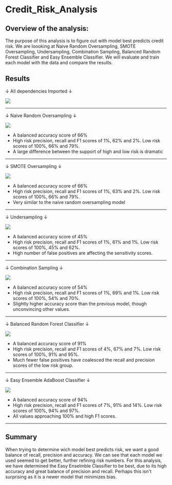 # Credit_Risk_Analysis

## Overview of the analysis:

The purpose of this analysis is to figure out with model best predicts credit risk. We are loooking at Naive Random Oversampling, SMOTE Oversampling, Undersampling, Combination Sampling, Balanced Random Forest Classifier and Easy Ensemble Classifier. We will evaluate and train each model with the data and compare the results. 

## Results

 &#8595; All dependencies Imported &#8595;
 
![](https://github.com/Mikeblanchard/Credit_Risk_Analysis/blob/main/Resources/Machine_1.png)
***

&#8595; Naive Random Oversampling &#8595;

![](https://github.com/Mikeblanchard/Credit_Risk_Analysis/blob/main/Resources/Machine_NAIVE_RANDOM_OVERSAMPLING_2.png)
* A balanced accuracy score of 66%
* High risk precision, recall and F1 scores of 1%, 62% and 2%. Low risk scores of 100%, 66% and 79%.
* A large difference between the support of high and low risk is dramatic
***

&#8595; SMOTE Oversampling &#8595;

![](https://github.com/Mikeblanchard/Credit_Risk_Analysis/blob/main/Resources/Machine_SMOTE_OVERSAMPLING_3.png)
* A balanced accuracy score of 66% 
* High risk precision, recall and F1 scores of 1%, 63% and 2%. Low risk scores of 100%, 66% and 79%.
* Very similar to the naive random oversampling model 
***

&#8595; Undersampling &#8595;

![](https://github.com/Mikeblanchard/Credit_Risk_Analysis/blob/main/Resources/Machine_UNDERSAMPLING_4.png)
* A balanced accuracy score of 45% 
* High risk precision, recall and F1 scores of 1%, 61% and 1%. Low risk scores of 100%, 45% and 62%.
* High number of false positives are affecting the sensitivity scores.
***

&#8595; Combination Sampling &#8595;

![](https://github.com/Mikeblanchard/Credit_Risk_Analysis/blob/main/Resources/Machine_COMBINATION_SAMPLING_5.png)
* A balanced accuracy score of 54% 
* High risk precision, recall and F1 scores of 1%, 69% and 1%. Low risk scores of 100%, 54% and 70%.
* Slightly higher accuracy score than the previous model, though unconvincing other values. 
***

&#8595; Balanced Random Forest Classifier &#8595;

![](https://github.com/Mikeblanchard/Credit_Risk_Analysis/blob/main/Resources/Machine_BALANCED_RANDOM_FOREST_CLASSIFIER_5.png)
* A balanced accuracy score of 91%
* High risk precision, recall and F1 scores of 4%, 67% and 7%. Low risk scores of 100%, 91% and 95%.
* Much fewer false positives have coalesced the recall and precision scores of the low risk group.
***

&#8595; Easy Ensemble AdaBoost Classifier &#8595;

![](https://github.com/Mikeblanchard/Credit_Risk_Analysis/blob/main/Resources/Machine_EASY_ENSEMBLE_ADABOOST_CLASSIFIER_6.png)
* A balanced accuracy score of 94% 
* High risk precision, recall and F1 scores of 7%, 91% and 14%. Low risk scores of 100%, 94% and 97%.
* All values approaching 100% and high F1 scores. 
***

## Summary

When trying to determine wich model best predicts risk, we want a good balance of recall, precision and accuracy. We can see that each model we used seemed to get better, further refining risk numbers. For this analysis, we have determined the Easy Enselmble Classifier to be best, due to its high accuracy and great balance of precision and recall. Perhaps this isn't surprising as it is a newer model that minimizes bias. 
